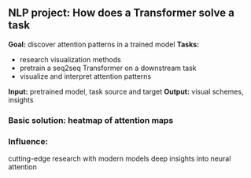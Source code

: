 ## NLP project: How does a Transformer solve a task
__Goal:__ discover attention patterns in a trained model
__Tasks:__ 
- research visualization methods
- pretrain a seq2seq Transformer on a downstream task
- visualize and interpret attention patterns 


**Input:** pretrained model, task source and target
**Output:** visual schemes, insights


### Basic solution: heatmap of attention maps

### Influence:
cutting-edge research with modern models
deep insights into neural attention
